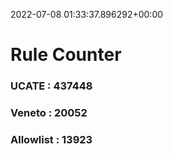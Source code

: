 2022-07-08 01:33:37.896292+00:00
# Rule Counter 
 ### UCATE : 437448

 ### Veneto : 20052

 ### Allowlist : 13923